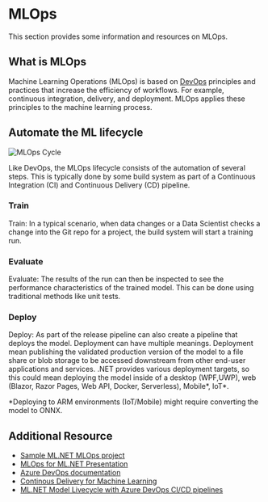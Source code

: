 # MLOps

This section provides some information and resources on MLOps.

## What is MLOps

Machine Learning Operations (MLOps) is based on [DevOps](https://wikipedia.org/wiki/DevOps) principles and practices that increase the efficiency of workflows. For example, continuous integration, delivery, and deployment. MLOps applies these principles to the machine learning process.

## Automate the ML lifecycle

![MLOps Cycle](https://user-images.githubusercontent.com/46974588/83207091-5973ad00-a120-11ea-92d5-87738370ab0d.png)

Like DevOps, the MLOps lifecycle consists of the automation of several steps. This is typically done by some build system as part of a Continuous Integration (CI) and Continuous Delivery (CD) pipeline.

### Train

Train: In a typical scenario, when data changes or a Data Scientist checks a change into the Git repo for a project, the build system will start a training run.

### Evaluate

Evaluate: The results of the run can then be inspected to see the performance characteristics of the trained model. This can be done using traditional methods like unit tests.

### Deploy

Deploy: As part of the release pipeline can also create a pipeline that deploys the model. Deployment can have multiple meanings. Deployment mean publishing the validated production version of the model to a file share or blob storage to be accessed downstream from other end-user applications and services. .NET provides various deployment targets, so this could mean deploying the model inside of a desktop (WPF,UWP), web (Blazor, Razor Pages, Web API, Docker, Serverless),  Mobile*, IoT*.

*Deploying to ARM environments (IoT/Mobile) might require converting the model to ONNX.

## Additional Resource

- [Sample ML.NET MLOps project](https://github.com/luisquintanilla/MLNETCICDTest)
- [MLOps for ML.NET Presentation](https://www.youtube.com/watch?v=0iwL9cfkYfY)
- [Azure DevOps documentation](https://docs.microsoft.com/azure/devops/?view=azure-devops)
- [Continous Delivery for Machine Learning](https://martinfowler.com/articles/cd4ml.html)
- [ML.NET Model Livecycle with Azure DevOps CI/CD pipelines](https://devblogs.microsoft.com/cesardelatorre/ml-net-model-lifecycle-with-azure-devops-ci-cd-pipelines/)